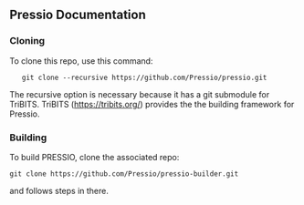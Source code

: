 
## Pressio Documentation

### Cloning
To clone this repo, use this command:
```
   git clone --recursive https://github.com/Pressio/pressio.git
```
The recursive option is necessary because it has a git submodule for TriBITS.
TriBITS (https://tribits.org/) provides the the building framework for Pressio.

### Building
To build PRESSIO, clone the associated repo:
```
git clone https://github.com/Pressio/pressio-builder.git
```
and follows steps in there.
